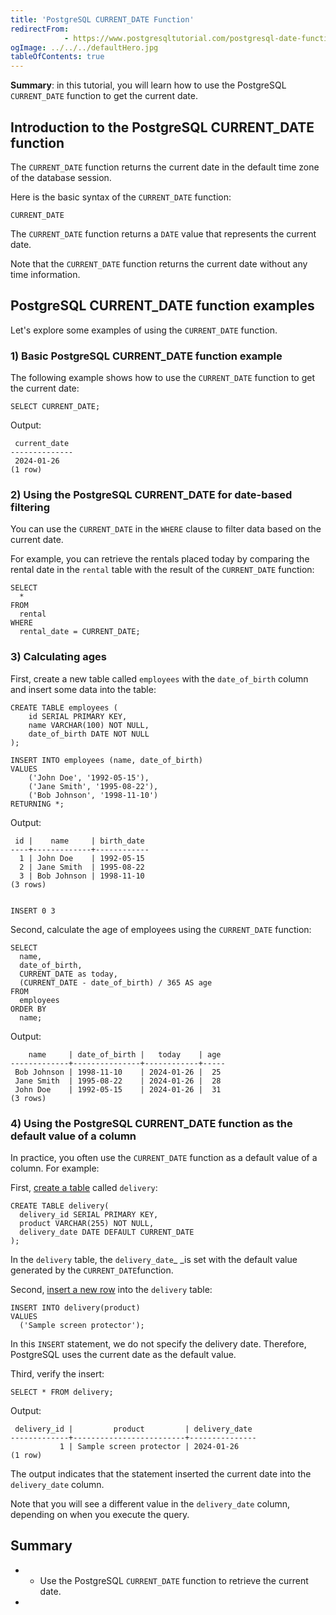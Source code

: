 ```yaml
---
title: 'PostgreSQL CURRENT_DATE Function'
redirectFrom: 
            - https://www.postgresqltutorial.com/postgresql-date-functions/postgresql-current_date/
ogImage: ../../../defaultHero.jpg
tableOfContents: true
---
```


**Summary**: in this tutorial, you will learn how to use the PostgreSQL `CURRENT_DATE` function to get the current date.



## Introduction to the PostgreSQL CURRENT_DATE function



The `CURRENT_DATE` function returns the current date in the default time zone of the database session.



Here is the basic syntax of the `CURRENT_DATE` function:



```
CURRENT_DATE
```



The `CURRENT_DATE` function returns a `DATE` value that represents the current date.



Note that the `CURRENT_DATE` function returns the current date without any time information.



## PostgreSQL CURRENT_DATE function examples



Let's explore some examples of using the `CURRENT_DATE` function.



### 1) Basic PostgreSQL CURRENT_DATE function example



The following example shows how to use the `CURRENT_DATE` function to get the current date:



```
SELECT CURRENT_DATE;
```



Output:



```
 current_date
--------------
 2024-01-26
(1 row)
```



### 2) Using the PostgreSQL CURRENT_DATE for date-based filtering



You can use the `CURRENT_DATE` in the `WHERE` clause to filter data based on the current date.



For example, you can retrieve the rentals placed today by comparing the rental date in the `rental` table with the result of the `CURRENT_DATE` function:



```
SELECT
  *
FROM
  rental
WHERE
  rental_date = CURRENT_DATE;
```



### 3) Calculating ages



First, create a new table called `employees` with the `date_of_birth` column and insert some data into the table:



```
CREATE TABLE employees (
    id SERIAL PRIMARY KEY,
    name VARCHAR(100) NOT NULL,
    date_of_birth DATE NOT NULL
);

INSERT INTO employees (name, date_of_birth)
VALUES
    ('John Doe', '1992-05-15'),
    ('Jane Smith', '1995-08-22'),
    ('Bob Johnson', '1998-11-10')
RETURNING *;
```



Output:



```
 id |    name     | birth_date
----+-------------+------------
  1 | John Doe    | 1992-05-15
  2 | Jane Smith  | 1995-08-22
  3 | Bob Johnson | 1998-11-10
(3 rows)


INSERT 0 3
```



Second, calculate the age of employees using the `CURRENT_DATE` function:



```
SELECT
  name,
  date_of_birth,
  CURRENT_DATE as today,
  (CURRENT_DATE - date_of_birth) / 365 AS age
FROM
  employees
ORDER BY
  name;
```



Output:



```
    name     | date_of_birth |   today    | age
-------------+---------------+------------+-----
 Bob Johnson | 1998-11-10    | 2024-01-26 |  25
 Jane Smith  | 1995-08-22    | 2024-01-26 |  28
 John Doe    | 1992-05-15    | 2024-01-26 |  31
(3 rows)
```



### 4) Using the PostgreSQL CURRENT_DATE function as the default value of a column



In practice, you often use the `CURRENT_DATE` function as a default value of a column. For example:



First, [create a table](/docs/postgresql/postgresql-create-table) called `delivery`:



```
CREATE TABLE delivery(
  delivery_id SERIAL PRIMARY KEY,
  product VARCHAR(255) NOT NULL,
  delivery_date DATE DEFAULT CURRENT_DATE
);
```



In the `delivery` table, the `delivery_date`\_ \_is set with the default value generated by the `CURRENT_DATE`function.



Second, [insert a new row](/docs/postgresql/postgresql-insert) into the `delivery` table:



```
INSERT INTO delivery(product)
VALUES
  ('Sample screen protector');
```



In this `INSERT` statement, we do not specify the delivery date. Therefore, PostgreSQL uses the current date as the default value.



Third, verify the insert:



```
SELECT * FROM delivery;
```



Output:



```
 delivery_id |         product         | delivery_date
-------------+-------------------------+---------------
           1 | Sample screen protector | 2024-01-26
(1 row)
```



The output indicates that the statement inserted the current date into the `delivery_date` column.



Note that you will see a different value in the `delivery_date` column, depending on when you execute the query.



## Summary



- - Use the PostgreSQL `CURRENT_DATE` function to retrieve the current date.
- 
